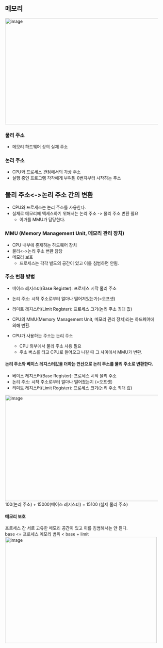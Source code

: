 ## 메모리
<img width="650" height="350" alt="image" src="https://github.com/user-attachments/assets/c903b1e4-61e1-4522-a28c-03f99cd3a09e" /><br/>
### 물리 주소
* 메모리 하드웨어 상의 실제 주소
### 논리 주소
* CPU와 프로세스 관점에서의 가상 주소
* 실행 중인 프로그램 각각에게 부여된 0번지부터 시작하는 주소


## 물리 주소<->논리 주소 간의 변환
* CPU와 프로세스는 논리 주소를 사용한다. 
* 실제로 메모리에 액세스하기 위해서는 논리 주소 -> 물리 주소 변환 필요
  * 이거를 MMU가 담당한다.
 
### MMU (Memory Management Unit, 메모리 관리 장치)
* CPU 내부에 존재하는 하드웨어 장치
* 물리<->논리 주소 변환 담당
* 메모리 보호
  * 프로세스는 각각 별도의 공간이 있고 이를 침범하면 안됨.

### 주소 변환 방법
* 베이스 레지스터(Base Register): 프로세스 시작 물리 주소
* 논리 주소: 시작 주소로부터 얼마나 떨어져있는가(=오프셋)
* 리미트 레지스터(Limit Register): 프로세스 크기(논리 주소 최대 값)



* CPU의 MMU(Memory Management Unit, 메모리 관리 장치)라는 하드웨어에 의해 변환.
* CPU가 사용하는 주소는 논리 주소
  * CPU 외부에서 물리 주소 사용 필요
  * 주소 버스를 타고 CPU로 들어오고 나갈 때 그 사이에서 MMU가 변환.

#### 논리 주소와 베이스 레지스터값을 더하는 연산으로 논리 주소를 물리 주소로 변환한다.
* 베이스 레지스터(Base Register): 프로세스 시작 물리 주소
* 논리 주소: 시작 주소로부터 얼마나 떨어졌는지 (=오프셋)
* 리미트 레지스터(Limit Register): 프로세스 크기(논리 주소 최대 값)

<img width="650" height="350" alt="image" src="https://github.com/user-attachments/assets/46efc149-0bd7-41d1-8ac9-c178f3c821a9" /><br/>
100(논리 주소) + 15000(베이스 레지스터) = 15100 (실제 물리 주소)<br/>

#### 메모리 보호
프로세스 간 서로 고유한 메모리 공간이 있고 이를 침범해서는 안 된다. <br/>
base <= 프로세스 메모리 범위 < base + limit<br/>
<img width="500" height="350" alt="image" src="https://github.com/user-attachments/assets/ea035379-761c-41de-b16a-40e635ca0c78" /><br/>





